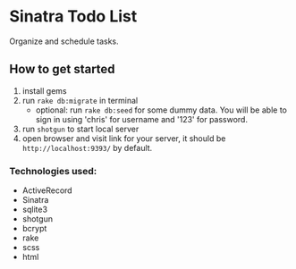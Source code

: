 # Sinatra Todo List

Organize and schedule tasks.

## How to get started

1. install gems
2. run `rake db:migrate` in terminal
   - optional: run `rake db:seed` for some dummy data. You will be able to sign in using 'chris' for username and '123' for password.
3. run `shotgun` to start local server
4. open browser and visit link for your server, it should be `http://localhost:9393/` by default.

### Technologies used:

- ActiveRecord
- Sinatra
- sqlite3
- shotgun
- bcrypt
- rake
- scss
- html
